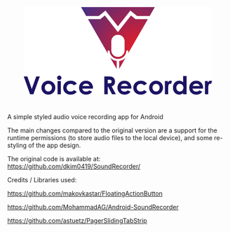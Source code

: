 <p align="center">
  <img src="logo.png" width="430"/>
</p>

#
A simple styled audio voice recording app for Android

The main changes compared to the original version are a support for the runtime permissions (to store audio files to the local device), and some re-styling of the app design.

The original code is available at: https://github.com/dkim0419/SoundRecorder/

Credits / Libraries used:

https://github.com/makovkastar/FloatingActionButton

https://github.com/MohammadAG/Android-SoundRecorder

https://github.com/astuetz/PagerSlidingTabStrip
